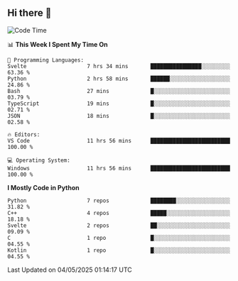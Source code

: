 ## Hi there 👋

<!--START_SECTION:waka-->
![Code Time](http://img.shields.io/badge/Code%20Time-179%20hrs%2037%20mins-blue)

📊 **This Week I Spent My Time On** 

```text
💬 Programming Languages: 
Svelte                   7 hrs 34 mins       ████████████████░░░░░░░░░   63.36 % 
Python                   2 hrs 58 mins       ██████░░░░░░░░░░░░░░░░░░░   24.86 % 
Bash                     27 mins             █░░░░░░░░░░░░░░░░░░░░░░░░   03.79 % 
TypeScript               19 mins             █░░░░░░░░░░░░░░░░░░░░░░░░   02.71 % 
JSON                     18 mins             █░░░░░░░░░░░░░░░░░░░░░░░░   02.58 % 

🔥 Editors: 
VS Code                  11 hrs 56 mins      █████████████████████████   100.00 % 

💻 Operating System: 
Windows                  11 hrs 56 mins      █████████████████████████   100.00 % 
```

**I Mostly Code in Python** 

```text
Python                   7 repos             ████████░░░░░░░░░░░░░░░░░   31.82 % 
C++                      4 repos             █████░░░░░░░░░░░░░░░░░░░░   18.18 % 
Svelte                   2 repos             ██░░░░░░░░░░░░░░░░░░░░░░░   09.09 % 
C                        1 repo              █░░░░░░░░░░░░░░░░░░░░░░░░   04.55 % 
Kotlin                   1 repo              █░░░░░░░░░░░░░░░░░░░░░░░░   04.55 % 
```




 Last Updated on 04/05/2025 01:14:17 UTC
<!--END_SECTION:waka-->
